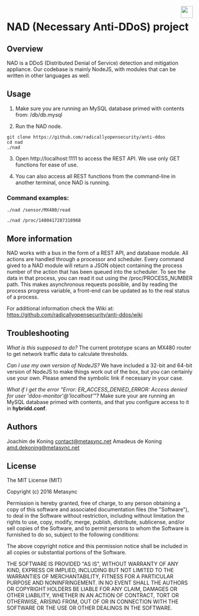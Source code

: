 <img align="right" height="32" src="https://radicallyopensecurity.com/images/ros-logo.gif">

# NAD (Necessary Anti-DDoS) project

## Overview

NAD is a DDoS (Distributed Denial of Service) detection and mitigation appliance. Our codebase is mainly NodeJS, with modules that can be written in other languages as well. 

## Usage

1. Make sure you are running an MySQL database primed with contents from: /db/db.mysql

2. Run the NAD node.
```
git clone https://github.com/radicallyopensecurity/anti-ddos
cd nad
./nad
```
3. Open http://localhost:1111 to access the REST API. We use only GET functions for ease of use.

4. You can also access all REST functions from the command-line in another terminal, once NAD is running.

### Command examples:
```
./nad /sensor/MX480/read
```

```
./nad /proc/1480417287318968
```

## More information

NAD works with a bus in the form of a REST API, and database module. All actions are handled through a processor and scheduler. 
Every command gived to a NAD module will return a JSON object containing the process number of the action that has been queued into the scheduler. To see the data in that process, you can read it out using the /proc/PROCESS_NUMBER path.
This makes asynchronous requests possible, and by reading the process progress variable, a front-end can be updated as to the real status of a process.

For additional information check the Wiki at: https://github.com/radicallyopensecurity/anti-ddos/wiki

## Troubleshooting

 <i>What is this supposed to do?</i>
 The current prototype scans an MX480 router to get network traffic data to calculate thresholds.
 
 <i>Can I use my own version of NodeJS?</i>
 We have included a 32-bit and 64-bit version of NodeJS to make things work out of the box, but you can certainly use your own. Please amend the symbolic link if necessary in your case.

 <i>What if I get the error "Error: ER_ACCESS_DENIED_ERROR: Access denied for user 'ddos-monitor'@'localhost'"?</i>
 Make sure your are running an MySQL database primed with contents, and that you configure access to it in <b>hybridd.conf</b>.
 
## Authors

Joachim de Koning <contact@metasync.net>
Amadeus de Koning <amd.dekoning@metasync.net>

## License

The MIT License (MIT)

Copyright (c) 2016 Metasync

Permission is hereby granted, free of charge, to any person obtaining a copy of this software and associated documentation files (the "Software"), to deal in the Software without restriction, including without limitation the rights to use, copy, modify, merge, publish, distribute, sublicense, and/or sell copies of the Software, and to permit persons to whom the Software is furnished to do so, subject to the following conditions:  

The above copyright notice and this permission notice shall be included in all copies or substantial portions of the Software.

THE SOFTWARE IS PROVIDED "AS IS", WITHOUT WARRANTY OF ANY KIND, EXPRESS OR IMPLIED, INCLUDING BUT NOT LIMITED TO THE WARRANTIES OF MERCHANTABILITY, FITNESS FOR A PARTICULAR PURPOSE AND NONINFRINGEMENT. IN NO EVENT SHALL THE AUTHORS OR COPYRIGHT HOLDERS BE LIABLE FOR ANY CLAIM, DAMAGES OR OTHER LIABILITY, WHETHER IN AN ACTION OF CONTRACT, TORT OR OTHERWISE, ARISING FROM, OUT OF OR IN CONNECTION WITH THE SOFTWARE OR THE USE OR OTHER DEALINGS IN THE SOFTWARE.
